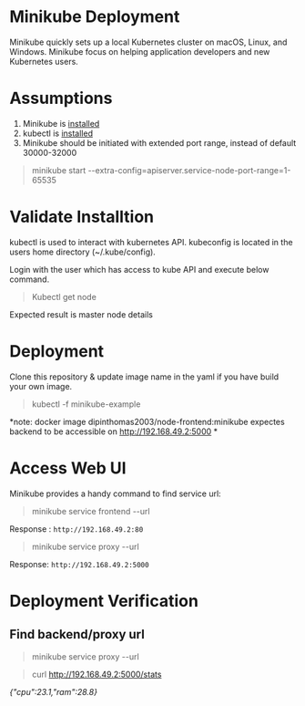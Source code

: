 # Minikube Deployment

Minikube quickly sets up a local Kubernetes cluster on macOS, Linux, and Windows. Minikube focus on helping application developers and new Kubernetes users.

# Assumptions

1. Minikube is [installed](https://minikube.sigs.k8s.io/docs/start/) 
2. kubectl is [installed](https://kubernetes.io/docs/tasks/tools/)
3. Minikube should be initiated with extended port range, instead of default 30000-32000

>  minikube start --extra-config=apiserver.service-node-port-range=1-65535

# Validate Installtion 

kubectl is used to interact with kubernetes API. kubeconfig is located in the users home directory (~/.kube/config).

Login with the user which has access to kube API and execute below command.

> Kubectl get node

Expected result is  master node details

# Deployment 

Clone this repository & update image name in the yaml if you have build your own image. 

>  kubectl -f minikube-example

*note: docker image dipinthomas2003/node-frontend:minikube expectes backend to be accessible on http://192.168.49.2:5000   *

# Access Web UI

Minikube provides a handy command to find service url:

> minikube service frontend --url

Response : `http://192.168.49.2:80`


> minikube service proxy --url

Response: `http://192.168.49.2:5000`

# Deployment Verification

## Find backend/proxy url

> minikube service proxy --url

> curl http://192.168.49.2:5000/stats

 *{"cpu":23.1,"ram":28.8}*

